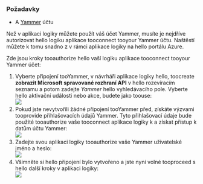 ### <a name="prerequisites"></a>Požadavky
* A [Yammer](https://www.yammer.com/) účtu 

Než v aplikaci logiky můžete použít váš účet Yammer, musíte je nejdříve autorizovat hello logiku aplikace tooconnect tooyour Yammer účtu. Naštěstí můžete k tomu snadno z v rámci aplikace logiky na hello portálu Azure. 

Zde jsou kroky tooauthorize hello vaší logiku aplikace tooconnect tooyour Yammer účet:

1. Vyberte připojení tooYammer, v návrháři aplikace logiky hello, toocreate **zobrazit Microsoft spravované rozhraní API** v hello rozevíracím seznamu a potom zadejte *Yammer* hello vyhledávacího pole. Vyberte hello aktivační události nebo akce, budete jako toouse:  
   ![](./media/connectors-create-api-yammer/yammer-1.png)
2. Pokud jste nevytvořili žádné připojení tooYammer před, získáte výzvami tooprovide přihlašovacích údajů Yammer. Tyto přihlašovací údaje bude použité tooauthorize vaše tooconnect aplikace logiky k a získat přístup k datům účtu Yammer:  
   ![](./media/connectors-create-api-yammer/yammer-2.png)
3. Zadejte svou aplikaci logiky tooauthorize vaše Yammer uživatelské jméno a heslo:  
   ![](./media/connectors-create-api-yammer/yammer-3.png)   
4. Všimněte si hello připojení bylo vytvořeno a jste nyní volné tooproceed s hello další kroky v aplikaci logiky:  
   ![](./media/connectors-create-api-yammer/yammer-4.png)   

